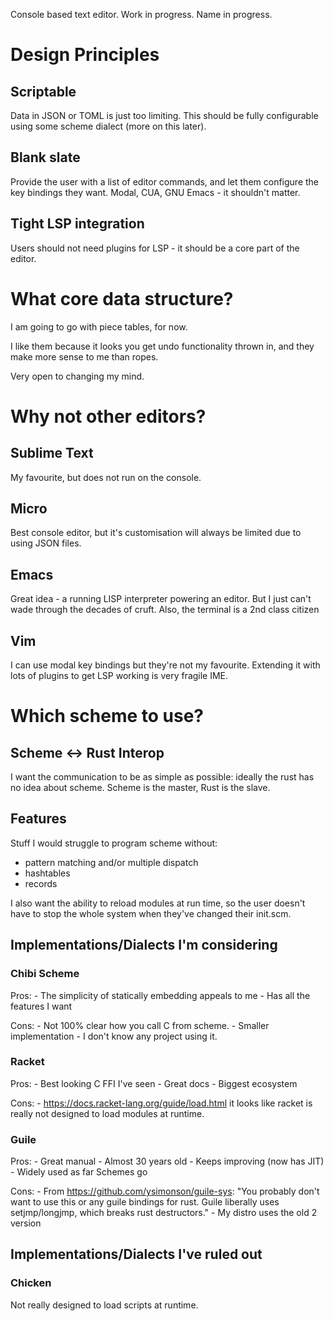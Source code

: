 Console based text editor. Work in progress. Name in progress.

# Design Principles

## Scriptable

Data in JSON or TOML is just too limiting. This should be fully configurable using some scheme dialect (more on this later).

## Blank slate

Provide the user with a list of editor commands, and let them configure the key bindings they want. Modal, CUA, GNU Emacs - it shouldn't matter.

## Tight LSP integration

Users should not need plugins for LSP - it should be a core part of the editor.

# What core data structure?

I am going to go with piece tables, for now.

I like them because it looks you get undo functionality thrown in, and they make more sense to me than ropes.

Very open to changing my mind.

# Why not other editors?

## Sublime Text

My favourite, but does not run on the console.

## Micro

Best console editor, but it's customisation will always be limited due to using JSON files.

## Emacs

Great idea - a running LISP interpreter powering an editor. But I just can't wade through the decades of cruft. Also, the terminal is a 2nd class citizen

## Vim

I can use modal key bindings but they're not my favourite. Extending it with lots of plugins to get LSP working is very fragile IME.

# Which scheme to use?

## Scheme <-> Rust Interop

I want the communication to be as simple as possible: ideally the rust has no idea about scheme. Scheme is the master, Rust is the slave.

## Features

Stuff I would struggle to program scheme without:

- pattern matching and/or multiple dispatch
- hashtables
- records

I also want the ability to reload modules at run time, so the user doesn't have to stop the whole system when they've changed their init.scm.

## Implementations/Dialects I'm considering

### Chibi Scheme

Pros:
	- The simplicity of statically embedding appeals to me
	- Has all the features I want

Cons:
	- Not 100% clear how you call C from scheme.
	- Smaller implementation - I don't know any project using it.

### Racket

Pros:
	- Best looking C FFI I've seen 
	- Great docs
	- Biggest ecosystem

Cons: 
	- https://docs.racket-lang.org/guide/load.html it looks like racket is really not designed to load modules at runtime.

### Guile

Pros:
	- Great manual
	- Almost 30 years old
	- Keeps improving (now has JIT)
	- Widely used as far Schemes go

Cons:
	- From https://github.com/ysimonson/guile-sys: "You probably don't want to use this or any guile bindings for rust. Guile liberally uses setjmp/longjmp, which breaks rust destructors."
	- My distro uses the old 2 version

## Implementations/Dialects I've ruled out

### Chicken

Not really designed to load scripts at runtime.
